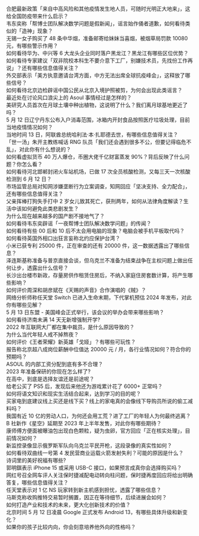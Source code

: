 合肥最新政策「来自中高风险和其他疫情发生地人员，可随时光明正大地来」，这给全国防疫带来什么启示？  
韦东奕称「帮博士团队解决数学问题是假新闻」，谣言始作俑者道歉，如何看待类似的「造神」现象？  
无锡一女子购买了 48 条中华烟，准备邮寄给妹妹当喜烟，被烟草局罚款 10080 元，有哪些警示作用？  
如何看待华为、中兴等 6 大龙头企业同时落户黑龙江？黑龙江有哪些区位优势？  
如何看待专家建议「双非院校本科生不要介意下工厂，别嫌技术员，先找份工作再说」？还有哪些信息值得关注？  
外交部表示「美方执意邀请台湾方面，中方无法出席全球抗疫峰会」，这释放了哪些信号？  
如何看待北京边检辟谣中国公民从北京入境护照被剪，为何会出现此类谣言？  
最近处在讨论风口浪尖上的 Asoul 事情经过是怎样的？  
美研究人员首次在月球土壤中种出植物，这说明了什么？我们离月球基地更近了吗？  
5 月 12 日辽宁丹东公布入户消毒范围，冰箱内开封食品按照医疗垃圾处理，目前当地疫情情况如何？  
当地时间 13 日，阿联酋总统哈利法·本·扎耶德去世，有哪些信息值得关注？  
「世一汤」朱开主教练喊话 RNG 队员「我们还会遇到很多不公，但要记得临危不乱」，对此你有什么想说的？  
如何看虚拟货币 40 万人爆仓，币圈大佬千亿财富蒸发 90%？背后反映了什么问题？你怎么看？  
如何看待河北邯郸封闭火车站机场，已做 17 次全员核酸检测，又每三天一次核酸检测到 6 月 12 日？  
市场监管总局对知网涉嫌垄断行为立案调查，知网回应「坚决支持、全力配合」，还有哪些信息值得关注？  
父亲挥棒打狗失手打中 2 岁女儿致其死亡，获刑两年，如何从法律角度解读？生活中该如何避免此类悲剧发生？  
为什么现在越来越多的国产剧不接地气了？  
如何看待韦东奕辟谣「一夜帮博士团队解决数学问题」的传闻？  
如何看待有些 00 后和 10 后不太会用电脑的现象？电脑会被手机平板取代吗？  
如何看待英国外相口出狂言妄称北约应保护台湾？  
小米已获专利 25000 件，正在审查的还有 20000 件，这一数据透露出了哪些信息？  
泽连斯基称准备与普京直接会谈，但乌克兰不准备为结束战争在主权问题上做出任何让步，透露出什么信号？  
长沙出台楼市新政，存量房供作租赁住房后，不纳入家庭住房套数计算，将产生哪些影响？  
如何评价周深和胡彦斌在《天赐的声音》合作演唱的《贼》？  
网络分析师称任天堂 Switch 已进入生命末期，下代掌机预估 2024 年发布，对此你有哪些见解？  
5 月 13 日东盟 - 美国峰会正式举行，该会议的举办会带来哪些影响？  
如何看待济南未满 14 天无新增强制开学?  
2022 年互联网大厂都在集中裁员，是什么原因导致的？  
为什么当代年轻人戒不掉熬夜？  
如何评价《王者荣耀》新英雄「戈娅」？有哪些可玩性？  
报告称北京超八成岗位薪酬中位值达 20000 元 / 月，各行业情况如何？符合你的预期吗？  
ASOUL 的内部工资分配到底有多不合理？  
2023 年准备保研的你现在怎么样了?  
在高中，到底是选择友谊还是前途呢？  
给老公买了 PS5 后，发现后来他还为游戏累计花了 6000+ 正常吗？  
如何将语文知识和现实生活结合起来，达到学习的目的呢？  
买家电到底建议线上买还是线下买？线上的家电真的会像线下导购员所说的偷工减料吗？  
我国有近 10 亿的劳动人口，为何还会用工荒？进了工厂的年轻人为何最终逃离？  
B 社新作《星空》延期至 2023 年上半年发售，对此你有哪些期待？  
康师傅方便面被曝油包出现白色颗粒，疑为虫卵，官方回应「正在核实处理」，目前情况如何？  
新监控录像显示俄罗斯军队向乌克兰平民开枪，这段录像的真实性如何？  
如何看待双曲线一号第 4 发民营商业运载火箭发射失利？可能的原因是什么？  
诗词里的美好祝福有哪些?  
郭明錤表示 iPhone 15 或采用 USB-C 接口，如果预言成真你会选择购买吗？  
网红号召全网车评人关注保时捷减配电动转向柱问题，保时捷再度回应将给出明确答复，哪些信息值得关注？  
任天堂表示对 1 亿 NS 玩家转到新主机感到担忧，透露了哪些信息？  
马斯克称收购推特交易暂时搁置，因正在等待细节，后续进展会如何？  
如何打造产业和技术的未来，更大化创新技术的价值？  
北京时间 5 月 12 日凌晨 Google 正式发布 Android 13，有哪些具体升级和新变化？  
如果你的孩子比较内向，你会刻意培养他外向的性格吗？  
